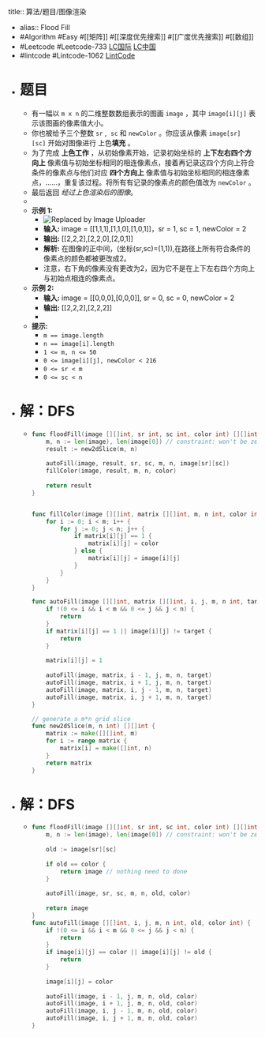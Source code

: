 title:: 算法/题目/图像渲染

- alias:: Flood Fill
- #Algorithm #Easy #[[矩阵]] #[[深度优先搜索]] #[[广度优先搜索]] #[[数组]]
- #Leetcode #Leetcode-733 [LC国际](https://leetcode.com/problems/flood-fill/) [LC中国](https://leetcode-cn.com/problems/flood-fill/)
- #lintcode #Lintcode-1062 [LintCode](https://www.lintcode.com/problem/1062/)
- # 题目
	- 有一幅以 `m x n` 的二维整数数组表示的图画 `image` ，其中 `image[i][j]` 表示该图画的像素值大小。
	- 你也被给予三个整数 `sr` ,  `sc` 和 `newColor` 。你应该从像素 `image[sr][sc]` 开始对图像进行 上色**填充** 。
	- 为了完成 **上色工作** ，从初始像素开始，记录初始坐标的 **上下左右四个方向上** 像素值与初始坐标相同的相连像素点，接着再记录这四个方向上符合条件的像素点与他们对应 **四个方向上** 像素值与初始坐标相同的相连像素点，……，重复该过程。将所有有记录的像素点的颜色值改为 `newColor` 。
	- 最后返回 *经过上色渲染后的图像*。
	-
	- **示例 1:**
		- ![Replaced by Image Uploader](https://vip2.loli.io/2022/08/09/31ayZTsVrt7vUcf.jpg)
		- **输入:** image = [[1,1,1],[1,1,0],[1,0,1]]，sr = 1, sc = 1, newColor = 2
		- **输出:** [[2,2,2],[2,2,0],[2,0,1]]
		- **解析:** 在图像的正中间，(坐标(sr,sc)=(1,1)),在路径上所有符合条件的像素点的颜色都被更改成2。
		- 注意，右下角的像素没有更改为2，因为它不是在上下左右四个方向上与初始点相连的像素点。
	- **示例 2:**
		- **输入:** image = [[0,0,0],[0,0,0]], sr = 0, sc = 0, newColor = 2
		- **输出:** [[2,2,2],[2,2,2]]
		-
	- **提示:**
		- `m == image.length`
		- `n == image[i].length`
		- `1 <= m, n <= 50`
		- `0 <= image[i][j], newColor < 216`
		- `0 <= sr < m`
		- `0 <= sc < n`
- # 解：DFS
	- ```go
	  func floodFill(image [][]int, sr int, sc int, color int) [][]int {
	      m, n := len(image), len(image[0]) // constraint: won't be zero
	      result := new2dSlice(m, n)
	      
	      autoFill(image, result, sr, sc, m, n, image[sr][sc])
	      fillColor(image, result, m, n, color)
	      
	      return result
	  }
	  
	  
	  func fillColor(image [][]int, matrix [][]int, m, n int, color int) {
	      for i := 0; i < m; i++ {
	          for j := 0; j < n; j++ {
	              if matrix[i][j] == 1 {
	                  matrix[i][j] = color
	              } else {
	                  matrix[i][j] = image[i][j]
	              }
	          }
	      }
	  }
	  
	  func autoFill(image [][]int, matrix [][]int, i, j, m, n int, target int) {
	      if !(0 <= i && i < m && 0 <= j && j < n) {
	          return
	      }
	      if matrix[i][j] == 1 || image[i][j] != target {
	          return
	      }
	      
	      matrix[i][j] = 1
	      
	      autoFill(image, matrix, i - 1, j, m, n, target)
	      autoFill(image, matrix, i + 1, j, m, n, target)
	      autoFill(image, matrix, i, j - 1, m, n, target)
	      autoFill(image, matrix, i, j + 1, m, n, target)
	  }
	  
	  // generate a m*n grid slice
	  func new2dSlice(m, n int) [][]int {
	      matrix := make([][]int, m)
	      for i := range matrix {
	          matrix[i] = make([]int, n)
	      }
	      return matrix
	  }
	  ```
- # 解：DFS
	- ```go
	  func floodFill(image [][]int, sr int, sc int, color int) [][]int {
	      m, n := len(image), len(image[0]) // constraint: won't be zero
	      
	      old := image[sr][sc]
	      
	      if old == color {
	          return image // nothing need to done
	      }
	      
	      autoFill(image, sr, sc, m, n, old, color)
	      
	      return image
	  }
	  func autoFill(image [][]int, i, j, m, n int, old, color int) {
	      if !(0 <= i && i < m && 0 <= j && j < n) {
	          return
	      }
	      if image[i][j] == color || image[i][j] != old {
	          return
	      }
	      
	      image[i][j] = color
	      
	      autoFill(image, i - 1, j, m, n, old, color)
	      autoFill(image, i + 1, j, m, n, old, color)
	      autoFill(image, i, j - 1, m, n, old, color)
	      autoFill(image, i, j + 1, m, n, old, color)
	  }
	  ```